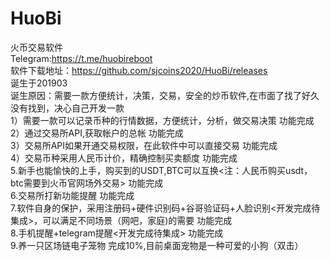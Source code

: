 # HuoBi
火币交易软件<br>Telegram:https://t.me/huobireboot<br>软件下载地址：https://github.com/sjcoins2020/HuoBi/releases<br>
诞生于201903<br>诞生原因：需要一款方便统计，决策，交易，安全的炒币软件,在市面了找了好久没有找到，决心自己开发一款<br>1）需要一款可以记录币种的行情数据，方便统计，分析，做交易决策     功能完成<br>2）通过交易所API,获取帐户的总帐                                功能完成<br>3）交易所API如果开通交易权限，在此软件中可以直接交易             功能完成<br>4）交易币种采用人民币计价，精确控制买卖额度                      功能完成<br>5.新手也能愉快的上手，购买到的USDT,BTC可以互换<注：人民币购买usdt，btc需要到火币官网场外交易>            功能完成<br>6.交易所打新功能提醒         功能完成<br>7.软件自身的保护，采用注册码+硬件识别码+谷哥验证码+人脸识别<开发完成待集成>，可以满足不同场景（网吧，家庭)的需要      功能完成<br>8.手机提醒+telegram提醒<开发完成待集成>     功能完成<br>9.养一只区场链电子笼物        完成10%,目前桌面宠物是一种可爱的小狗（双击）
